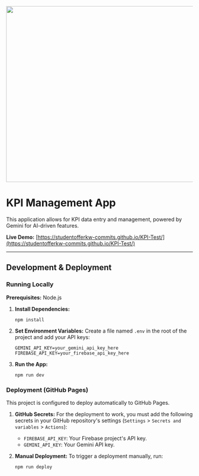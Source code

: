 <div align="center">
<img width="1200" height="475" alt="GHBanner" src="https://github.com/user-attachments/assets/0aa67016-6eaf-458a-adb2-6e31a0763ed6" />
</div>

# KPI Management App

This application allows for KPI data entry and management, powered by Gemini for AI-driven features.

**Live Demo:** [https://studentofferkw-commits.github.io/KPI-Test/](https://studentofferkw-commits.github.io/KPI-Test/)

---

## Development & Deployment

### Running Locally

**Prerequisites:** Node.js

1.  **Install Dependencies:**
    ```
    npm install
    ```

2.  **Set Environment Variables:**
    Create a file named `.env` in the root of the project and add your API keys:
    ```
    GEMINI_API_KEY=your_gemini_api_key_here
    FIREBASE_API_KEY=your_firebase_api_key_here
    ```

3.  **Run the App:**
    ```
    npm run dev
    ```

### Deployment (GitHub Pages)

This project is configured to deploy automatically to GitHub Pages.

1.  **GitHub Secrets:** For the deployment to work, you must add the following secrets in your GitHub repository's settings (`Settings` > `Secrets and variables` > `Actions`):
    *   `FIREBASE_API_KEY`: Your Firebase project's API key.
    *   `GEMINI_API_KEY`: Your Gemini API key.

2.  **Manual Deployment:** To trigger a deployment manually, run:
    ```
    npm run deploy
    ```
